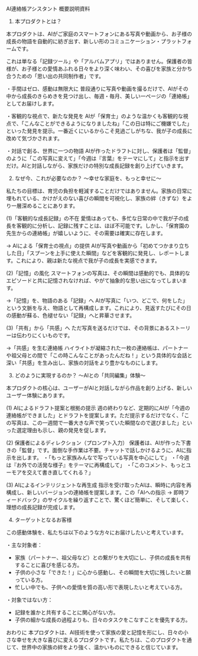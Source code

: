 AI連絡帳アシスタント 概要説明資料

1. 本プロダクトとは？

本プロダクトは、AIがご家庭のスマートフォンにある写真や動画から、お子様の成長の物語を自動的に紡ぎ出す、新しい形のコミュニケーション・プラットフォームです。

これは単なる「記録ツール」や「アルバムアプリ」ではありません。保護者の皆様が、お子様との愛情あふれる日々をより深く味わい、その喜びを家族と分かち合うための「思い出の共同制作者」です。

・手間はゼロ、感動は無限大に
普段通りに写真や動画を撮るだけで、AIがその中から成長のきらめきを見つけ出し、毎週・毎月、美しい一ページの「連絡帳」としてお届けします。

・客観的な視点で、新たな発見を
AIが「保育士」のような温かくも客観的な視点で、「こんなことができるようになりましたね」「この日は特にご機嫌でした」といった発見を提示。一番近くにいるからこそ見過ごしがちな、我が子の成長に改めて気づかされます。

・対話で創る、世界に一つの物語
AIが作ったドラフトに対し、保護者は「監督」のように「この写真に変えて」「今週は『言葉』をテーマにして」と指示を出すだけ。AIと対話しながら、家族だけの特別な成長記録を創り上げていきます。

2. なぜ今、これが必要なのか？ 〜幸せな家庭を、もっと幸せに〜

私たちの目標は、育児の負担を軽減することだけではありません。家族の日常に埋もれている、かけがえのない喜びの瞬間を可視化し、家族の絆（きずな）をより一層深めることにあります。

(1)「客観的な成長記録」の不在
愛情はあっても、多忙な日常の中で我が子の成長を客観的に分析し、記録に残すことは、ほぼ不可能です。しかし、「保育園の先生からの連絡帳」が嬉しいように、その需要は確実に存在します。

→ AIによる「保育士の視点」の提供
AIが写真や動画から「初めてつかまり立ちした日」「スプーンを上手に使えた瞬間」などを客観的に発見し、レポートします。これにより、親は新たな視点で我が子の成長を実感できます。

(2)「記憶」の風化
スマートフォンの写真は、その瞬間は感動的でも、具体的なエピソードと共に記憶されなければ、やがて抽象的な思い出になってしまいます。

→「記憶」を、物語のある「記録」へ
AIが写真に「いつ、どこで、何をした」という文脈を与え、物語として再構成します。これにより、見返すたびにその日の感動が蘇る、色褪せない「記録」へと昇華させます。

(3)「共有」から「共感」へ
ただ写真を送るだけでは、その背景にあるストーリーは伝わりにくいものです。

→「共感」を生む連絡帳
ハイライトが凝縮された一枚の連絡帳は、パートナーや祖父母との間で「この時こんなことがあったんだね！」という具体的な会話と深い「共感」を生み出し、家族の対話をより豊かなものにします。

3. どのように実現するのか？ 〜AIとの「共同編集」体験〜

本プロダクトの核心は、ユーザーがAIと対話しながら作品を創り上げる、新しいユーザー体験にあります。

(1) AIによるドラフト提案と根拠の提示
週の終わりなど、定期的にAIが「今週の連絡帳ができました」とドラフトを提案します。ただ提示するだけでなく、「この写真は、この一週間で一番大きな声で笑っていた瞬間なので選びました」といった選定理由も示し、親の発見を促します。

(2) 保護者によるディレクション（プロンプト入力）
保護者は、AIが作った下書きの「監督」です。面倒な手作業は不要。チャットで話しかけるように、AIに指示を出します。
・「もっと家族みんなで写っている写真を中心にして」
・「今週は『お外での活発な様子』をテーマに再構成して」
・「このコメント、もっとユーモアを交えて書き直してくれる？」

(3) AIによるインテリジェントな再生成
指示を受け取ったAIは、瞬時に内容を再構成し、新しいバージョンの連絡帳を提案します。この「AIへの指示 → 即時フィードバック」のサイクルを繰り返すことで、驚くほど簡単に、そして楽しく、理想の成長記録が完成します。

4. ターゲットとなるお客様

この感動体験を、私たちは以下のような方々にお届けしたいと考えています。

・主な対象者：
- 家族（パートナー、祖父母など）との繋がりを大切にし、子供の成長を共有することに喜びを感じる方。
- 子供の小さな「できた！」に心から感動し、その瞬間を大切に残したいと願っている方。
- 忙しい中でも、子供への愛情を質の高い形で表現したいと考えている方。

・対象ではない方：
- 記録を誰かと共有することに関心がない方。
- 子供の細かな成長の過程よりも、日々のタスクをこなすことを優先する方。

おわりに
本プロダクトは、AI技術を使って家族の愛と記憶を形にし、日々の小さな幸せを大きな喜びに変えるプロダクトです。私たちは、このプロダクトを通じて、世界中の家族の絆をより強く、温かいものにできると信じています。
